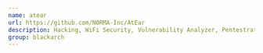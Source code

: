 ```yaml
---
name: atear
url: https://github.com/NORMA-Inc/AtEar
description: Hacking, WiFi Security, Vulnerability Analyzer, Pentestration. URL : https://github.com/NORMA-Inc/AtEar Groups : blackarch blackarch-wireless blackarch-recon blackarch-scanner
group: blackarch
---
```

